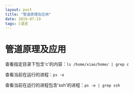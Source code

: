 ```yaml
---
layout: post
title: "管道原理及应用"
date: 2019-07-19 
tags: C语言  
---
```


# 管道原理及应用

查看指定目录下包含'c'的内容：`ls /home/xiao/home/ | grep c`

查看当前在运行的进程：`ps -e`

查看当前在运行的进程包含'ssh'的进程：`ps -e | grep ssh`

